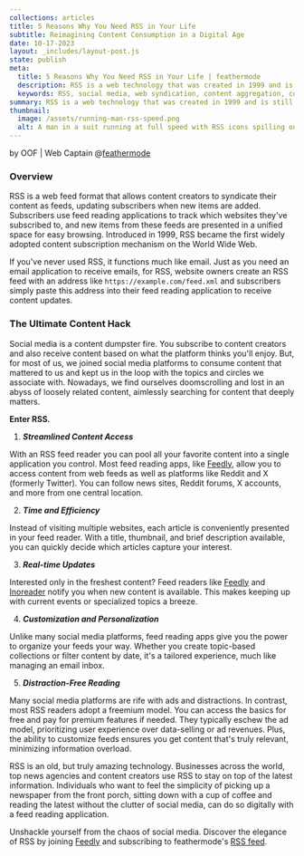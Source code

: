 ```yaml
---
collections: articles
title: 5 Reasons Why You Need RSS in Your Life
subtitle: Reimagining Content Consumption in a Digital Age
date: 10-17-2023
layout: _includes/layout-post.js
state: publish
meta:
  title: 5 Reasons Why You Need RSS in Your Life | feathermode
  description: RSS is a web technology that was created in 1999 and is still the most effective way to consume tailored content on the web today. Let's review 5 reasons why you should have RSS in your life.
  keywords: RSS, social media, web syndication, content aggregation, content creation, web feeds
summary: RSS is a web technology that was created in 1999 and is still the most effective way to consume tailored content on the web today. Let's review 5 reasons why you should have RSS in your life.
thumbnail: 
  image: /assets/running-man-rss-speed.png
  alt: A man in a suit running at full speed with RSS icons spilling out behind him. Generated by prompting ChatGPT.
---
```


by OOF | Web Captain @<a href="https://feathermode.com" target="_blank" rel="noopener">feathermode</a>

### Overview
RSS is a web feed format that allows content creators to syndicate their content as feeds, updating subscribers when new items are added. Subscribers use feed reading applications to track which websites they've subscribed to, and new items from these feeds are presented in a unified space for easy browsing. Introduced in 1999, RSS became the first widely adopted content subscription mechanism on the World Wide Web.

If you've never used RSS, it functions much like email. Just as you need an email application to receive emails, for RSS, website owners create an RSS feed with an address like `https://example.com/feed.xml` and subscribers simply paste this address into their feed reading application to receive content updates.

### The Ultimate Content Hack
Social media is a content dumpster fire. You subscribe to content creators and also receive content based on what the platform thinks you'll enjoy. But, for most of us, we joined social media platforms to consume content that mattered to us and kept us in the loop with the topics and circles we associate with. Nowadays, we find ourselves doomscrolling and lost in an abyss of loosely related content, aimlessly searching for content that deeply matters. 

**Enter RSS.**

1. ***Streamlined Content Access***

With an RSS feed reader you can pool all your favorite content into a single application you control. Most feed reading apps, like [Feedly](https://feedly.com), allow you to access content from web feeds as well as platforms like Reddit and X (formerly Twitter). You can follow news sites, Reddit forums, X accounts, and more from one central location.

2. ***Time and Efficiency***

Instead of visiting multiple websites, each article is conveniently presented in your feed reader. With a title, thumbnail, and brief description available, you can quickly decide which articles capture your interest.

3. ***Real-time Updates***

Interested only in the freshest content? Feed readers like [Feedly](https://feedly.com) and [Inoreader](https://inoreader.com) notify you when new content is available. This makes keeping up with current events or specialized topics a breeze.

4. ***Customization and Personalization***

Unlike many social media platforms, feed reading apps give you the power to organize your feeds your way. Whether you create topic-based collections or filter content by date, it's a tailored experience, much like managing an email inbox.

5. ***Distraction-Free Reading***

Many social media platforms are rife with ads and distractions. In contrast, most RSS readers adopt a freemium model. You can access the basics for free and pay for premium features if needed. They typically eschew the ad model, prioritizing user experience over data-selling or ad revenues. Plus, the ability to customize feeds ensures you get content that's truly relevant, minimizing information overload.

RSS is an old, but truly amazing technology. Businesses across the world, top news agencies and content creators use RSS to stay on top of the latest information. Individuals who want to feel the simplicity of picking up a newspaper from the front porch, sitting down with a cup of coffee and reading the latest without the clutter of social media, can do so digitally with a feed reading application. 

Unshackle yourself from the chaos of social media. Discover the elegance of RSS by joining [Feedly](https://feedly.com) and subscribing to feathermode's [RSS feed](https://feathermode.com/feed.xml).
